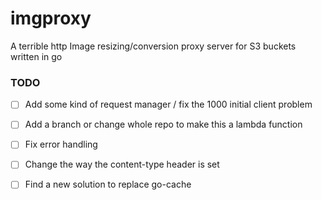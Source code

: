 # imgproxy
A terrible http Image resizing/conversion proxy server for S3 buckets written in go

### TODO

 - [ ] Add some kind of request manager / fix the 1000 initial client problem
 - [ ] Add a branch or change whole repo to make this a lambda function
 - [ ] Fix error handling
 - [ ] Change the way the content-type header is set
 - [ ] Find a new solution to replace go-cache
 
